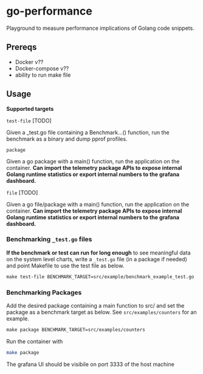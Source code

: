 # go-performance

Playground to measure performance implications of Golang code snippets.

## Prereqs

- Docker v??
- Docker-compose v??
- ability to run make file

## Usage

**Supported targets**

`test-file` [TODO]

Given a _test.go file containing a Benchmark...() function, run the benchmark as a binary and dump pprof profiles.

`package`

Given a go package with a main() function, run the application on the container.
__Can import the telemetry package APIs to expose internal Golang runtime statistics or export internal numbers to the grafana dashboard.__

`file` [TODO]

Given a go file/package with a main() function, run the application on the container.
__Can import the telemetry package APIs to expose internal Golang runtime statistics or export internal numbers to the grafana dashboard.__

### Benchmarking `_test.go` files

**If the benchmark or test can run for long enough** to see meaningful data on the system level charts, write a `_test.go` file (in a package if needed) and point Makefile to use the test file as below.

```Makefile
make test-file BENCHMARK_TARGET=src/example/benchmark_example_test.go
```

### Benchmarking Packages

Add the desired package containing a main function to src/ and set the package as a benchmark target as below. See `src/examples/counters` for an example.

```Makefile
make package BENCHMARK_TARGET=src/examples/counters
```

Run the container with

```bash
make package
```

The grafana UI should be visibile on port 3333 of the host machine


